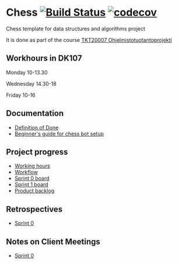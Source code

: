 # Chess [![Build Status](https://travis-ci.org/TiraLabra/chess.svg?branch=master)](https://travis-ci.org/TiraLabra/chess) [![codecov](https://codecov.io/gh/TiraLabra/chess/branch/master/graph/badge.svg)](https://codecov.io/gh/TiraLabra/chess)

Chess template for data structures and algorithms project

It is done as part of the course [TKT20007 Ohjelmistotuotantoprojekti](https://github.com/HY-TKTL/TKT20007-Ohjelmistotuotantoprojekti)

## Workhours in DK107

Monday 10-13.30

Wednesday 14.30-18

Friday 10-16

## Documentation
- [Definition of Done](https://helsinkifi-my.sharepoint.com/:w:/g/personal/strajama_ad_helsinki_fi/EQPacc0Mp4hPirx8vVx9E2cBfRAHCI4sSgrW84yxIUl_rw)
- [Beginner's guide for chess bot setup](https://github.com/TiraLabra/chess/blob/master/documentation/Beginners_guide.md)

## Project progress
- [Working hours](https://helsinkifi-my.sharepoint.com/:x:/g/personal/strajama_ad_helsinki_fi/ERPYySnLnbtLtp5ouqWf6CkB0oFQLGVaGjUu03Ro86MbFw?e=mDgJZn)
- [Workflow](https://helsinkifi-my.sharepoint.com/:w:/g/personal/strajama_ad_helsinki_fi/EawIdQCt7z1IriBRpwv4yDsBqB3rMStTncH2uAGvklX1UQ?e=LEFoTb)
- [Sprint 0 board](https://github.com/TiraLabra/chess/projects/1)
- [Sprint 1 board](https://github.com/TiraLabra/chess/projects/2) 
- [Product backlog](https://helsinkifi-my.sharepoint.com/:x:/g/personal/strajama_ad_helsinki_fi/EeqfgrknuGlIoK0kOG8hLdIBLK_6oRckeZA5xo4XktYMtQ?e=XqQYM0)

## Retrospectives
- [Sprint 0](https://helsinkifi-my.sharepoint.com/:w:/g/personal/strajama_ad_helsinki_fi/EW-Iukf5ZxlAmc2T-9s5amUB5vUZCHvnEFUc9A9EfDx8iQ?e=pqqpnp)

## Notes on Client Meetings

- [Sprint 0](https://helsinkifi-my.sharepoint.com/:w:/g/personal/strajama_ad_helsinki_fi/EcEilaFq3vhAnXarcNKh-rIBLmVnhHnLrASwhms3v5kIrA?e=h7WgqV)
